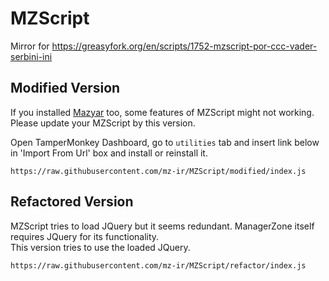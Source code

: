 # MZScript

Mirror for <https://greasyfork.org/en/scripts/1752-mzscript-por-ccc-vader-serbini-ini>

## Modified Version

If you installed [Mazyar](https://greasyfork.org/en/scripts/476290-mazyar) too, some features of MZScript might not working.  
Please update your MZScript by this version.

Open TamperMonkey Dashboard, go to `utilities` tab and insert link below in 'Import From Url' box and install or reinstall it.

`https://raw.githubusercontent.com/mz-ir/MZScript/modified/index.js`

## Refactored Version

MZScript tries to load JQuery but it seems redundant. ManagerZone itself requires JQuery for its functionality.  
This version tries to use the loaded JQuery.

`https://raw.githubusercontent.com/mz-ir/MZScript/refactor/index.js`
